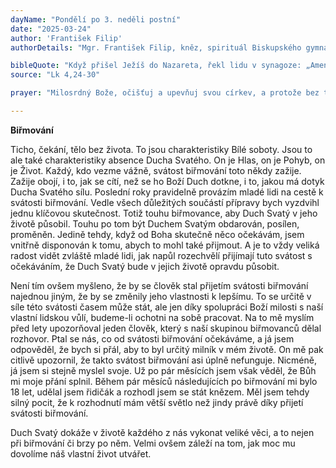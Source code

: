 ```yaml
---
dayName: "Pondělí po 3. neděli postní"
date: "2025-03-24"
author: 'František Filip'
authorDetails: "Mgr. František Filip, kněz, spirituál Biskupského gymnázia, Hradec Králové"

bibleQuote: "Když přišel Ježíš do Nazareta, řekl lidu v synagoze: „Amen, pravím vám: Žádný prorok není vítaný ve svém domově. Říkám vám podle pravdy: Mnoho vdov bylo v izraelském národě za dnů Eliášových, kdy se nebe zavřelo na tři léta a šest měsíců a nastal velký hlad po celé zemi; ale k žádné z nich nebyl poslán Eliáš, jen k vdově do Sarepty v Sidónsku. A mnoho malomocných bylo v izraelském národě za proroka Elizea, ale nikdo z nich nebyl očištěn, jenom Náman ze Sýrie.“ Když to slyšeli, všichni v synagoze vzplanuli hněvem. Zvedli se, vyhnali ho ven z města a vedli až na sráz hory, na níž bylo vystavěno jejich město, aby ho srazili dolů. On však prošel jejich středem a ubíral se dál."
source: "Lk 4,24-30"

prayer: "Milosrdný Bože, očišťuj a upevňuj svou církev, a protože bez tvé pomoci neobstojí, stále ji veď svou milostí. Prosíme o to skrze tvého Syna, Ježíše Krista, našeho Pána, neboť on s tebou v jednotě Ducha Svatého žije a kraluje  po všechny věky věků. Amen."

---
```


**Biřmování**

Ticho, čekání, tělo bez života. To jsou charakteristiky Bílé soboty. Jsou to ale také charakteristiky absence Ducha Svatého. On je Hlas, on je Pohyb, on je Život. Každý, kdo vezme vážně, svátost biřmování toto někdy zažije. Zažije obojí, i to, jak se cítí, než se ho Boží Duch dotkne, i to, jakou má dotyk Ducha Svatého sílu. Poslední roky pravidelně provázím mladé lidi na cestě k svátosti biřmování. Vedle všech důležitých součástí přípravy bych vyzdvihl jednu klíčovou skutečnost. Totiž touhu biřmovance, aby Duch Svatý v jeho životě působil. Touhu po tom být Duchem Svatým obdarován, posílen, proměněn. Jedině tehdy, když od Boha skutečně něco očekávám, jsem vnitřně disponován k tomu, abych to mohl také přijmout. A je to vždy veliká radost vidět zvláště mladé lidi, jak napůl rozechvělí přijímají tuto svátost s očekáváním, že Duch Svatý bude v jejich životě opravdu působit.

Není tím ovšem myšleno, že by se člověk stal přijetím svátosti biřmování najednou jiným, že by se změnily jeho vlastnosti k lepšímu. To se určitě v síle této svátosti časem může stát, ale jen díky spolupráci Boží milosti s naší vlastní lidskou vůlí, budeme-li ochotni na sobě pracovat. Na to mě myslím před lety upozorňoval jeden člověk, který s naší skupinou biřmovanců dělal rozhovor. Ptal se nás, co od svátosti biřmování očekáváme, a já jsem odpověděl, že bych si přál, aby to byl určitý milník v mém životě. On mě pak citlivě upozornil, že takto svátost biřmování asi úplně nefunguje. Nicméně, já jsem si stejně myslel svoje. Už po pár měsících jsem však věděl, že Bůh mi moje přání splnil. Během pár měsíců následujících po biřmování mi bylo 18 let, udělal jsem řidičák a rozhodl jsem se stát knězem. Měl jsem tehdy silný pocit, že k rozhodnutí mám větší světlo než jindy právě díky přijetí svátosti biřmování.

Duch Svatý dokáže v životě každého z nás vykonat veliké věci, a to nejen při biřmování či brzy po něm. Velmi ovšem záleží na tom, jak moc mu dovolíme náš vlastní život utvářet.


